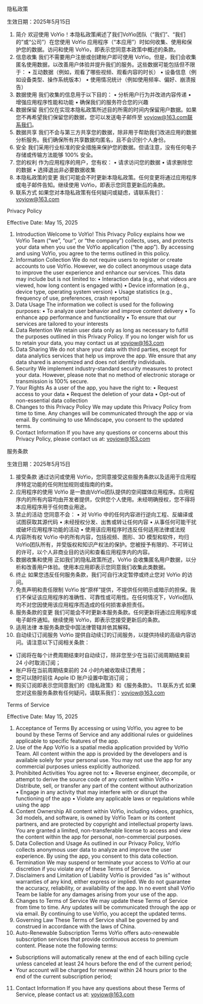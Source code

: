 隐私政策

生效日期：2025年5月15日
1. 简介
欢迎使用 VoYio！本隐私政策阐述了我们VoYio团队（“我们”、“我们的”或“公司”）在您使用 VoYio 应用程序（“本应用”）时如何收集、使用和保护您的数据。访问和使用 VoYio，即表示您同意本政策中概述的条款。
2. 信息收集
我们不需要用户注册或创建帐户即可使用 VoYio。但是，我们会收集匿名使用数据，以改善用户体验并提升我们的服务。这些数据可能包括但不限于：
• 互动数据（例如，观看了哪些视频、观看内容的时长）
• 设备信息（例如设备类型、操作系统版本）
• 使用情况统计（例如使用频率、偏好、崩溃报告）
3. 数据使用
我们收集的信息用于以下目的：
• 分析用户行为并改进内容传递
• 增强应用程序性能和功能
• 确保我们的服务符合您的兴趣
4. 数据保留
我们仅在实现本隐私政策所述目的所需的时间内保留用户数据。如果您不再希望我们保留您的数据，您可以发送电子邮件至 voyiow@163.com联系我们。
5. 数据共享
我们不会与第三方共享您的数据，除非用于帮助我们改进应用的数据分析服务。我们确保所有共享数据均匿名，且不会识别个人身份。
6. 安全
我们采用行业标准的安全措施来保护您的数据。但请注意，没有任何电子存储或传输方法能够 100% 安全。
7. 您的权利
作为应用程序的用户，您有权：
• 请求访问您的数据
• 请求删除您的数据
• 选择退出非必要数据收集
8. 本隐私政策的变更
我们可能会不时更新本隐私政策。任何变更将通过应用程序或电子邮件告知。继续使用 VoYio，即表示您同意更新后的条款。
9. 联系方式
如果您对本隐私政策有任何疑问或疑虑，请联系我们：voyiow@163.com

Privacy Policy

Effective Date: May 15, 2025
1. Introduction
Welcome to VoYio! This Privacy Policy explains how we VoYio Team (“we”, “our”, or “the company”) collects, uses, and protects your data when you use the VoYio application (“the app”). By accessing and using VoYio, you agree to the terms outlined in this policy.
2. Information Collection
We do not require users to register or create accounts to use VoYio. However, we do collect anonymous usage data to improve the user experience and enhance our services. This data may include but is not limited to:
• Interaction data (e.g., what videos are viewed, how long content is engaged with)
• Device information (e.g., device type, operating system version)
• Usage statistics (e.g., frequency of use, preferences, crash reports)
3. Data Usage
The information we collect is used for the following purposes:
• To analyze user behavior and improve content delivery
• To enhance app performance and functionality
• To ensure that our services are tailored to your interests
4. Data Retention
We retain user data only as long as necessary to fulfill the purposes outlined in this Privacy Policy. If you no longer wish for us to retain your data, you may contact us at voyiow@163.com
5. Data Sharing
We do not share your data with third parties, except for data analytics services that help us improve the app. We ensure that any data shared is anonymized and does not identify individuals.
6. Security
We implement industry-standard security measures to protect your data. However, please note that no method of electronic storage or transmission is 100% secure.
7. Your Rights
As a user of the app, you have the right to:
• Request access to your data
• Request the deletion of your data
• Opt-out of non-essential data collection
8. Changes to this Privacy Policy
We may update this Privacy Policy from time to time. Any changes will be communicated through the app or via email. By continuing to use Mindscape, you consent to the updated terms.
9. Contact Information
If you have any questions or concerns about this Privacy Policy, please contact us at: voyiow@163.com

服务条款

生效日期：2025年5月15日
1. 接受条款
通过访问或使用 VoYio，您同意接受这些服务条款以及适用于应用程序特定功能的任何附加规则或指南的约束。
2. 应用程序的使用
VoYio 是一款由VoYio团队提供的空间媒体应用程序。应用程序内的所有内容均由开发者提供，仅供您个人使用。未经明确授权，您不得将本应用程序用于任何商业用途。
3. 禁止的活动
您同意不会：
• 对 VoYio 中的任何内容进行逆向工程、反编译或试图获取其源代码
• 未经授权分发、出售或转让任何内容
• 从事任何可能干扰或破坏应用程序功能的活动
• 使用该应用程序时违反任何适用法律或法规
4. 内容所有权
VoYio 中的所有内容，包括视频、图形、3D 模型和软件，均归VoYio团队所有，并受版权和知识产权法的保护。您被授予有限的、不可转让的许可，以个人非商业目的访问和查看应用程序内的内容。
5. 数据收集和使用
正如我们的隐私政策所述，VoYio 会收集匿名用户数据，以分析和改善用户体验。使用本应用即表示您同意我们收集此类数据。
6. 终止
如果您违反任何服务条款，我们可自行决定暂停或终止您对 VoYio 的访问。
7. 免责声明和责任限制
VoYio 按“原样”提供，不提供任何明示或暗示的担保。我们不保证该应用程序的准确性、可靠性或可用性。在任何情况下，VoYio团队 均不对您因使用该应用程序而造成的任何损害承担责任。
8. 服务条款的变更
我们可能会不时更新本服务条款。任何更新将通过应用程序或电子邮件通知。继续使用 VoYio，即表示您接受更新后的条款。
9. 适用法律
本服务条款受中国法律管辖并依其解释。
10. 自动续订订阅服务
 VoYio 提供自动续订的订阅服务，以提供持续的高级内容访问。请注意以下订阅相关条款：
- 订阅将在每个计费周期结束时自动续订，除非您至少在当前订阅周期结束前 24 小时取消订阅；
- 账户将在当前周期结束前的 24 小时内被收取续订费用；
- 您可以随时前往 Apple ID 账户设置中取消订阅；
- 购买订阅即表示您同意我们的《隐私政策》和《服务条款》。
11.联系方式
如果您对这些服务条款有任何疑问，请联系我们：voyiow@163.com

Terms of Service

Effective Date: May 15, 2025
1. Acceptance of Terms
By accessing or using VoYio, you agree to be bound by these Terms of Service and any additional rules or guidelines applicable to specific features of the app.
2. Use of the App
VoYio is a spatial media application provided by VoYio Team. All content within the app is provided by the developers and is available solely for your personal use. You may not use the app for any commercial purposes unless explicitly authorized.
3. Prohibited Activities
You agree not to:
• Reverse engineer, decompile, or attempt to derive the source code of any content within VoYio
• Distribute, sell, or transfer any part of the content without authorization
• Engage in any activity that may interfere with or disrupt the functioning of the app
• Violate any applicable laws or regulations while using the app
4. Content Ownership
All content within VoYio, including videos, graphics, 3d models, and software, is owned by VoYio Team or its content partners, and are protected by copyright and intellectual property laws. You are granted a limited, non-transferable license to access and view the content within the app for personal, non-commercial purposes.
5. Data Collection and Usage
As outlined in our Privacy Policy, VoYio collects anonymous user data to analyze and improve the user experience. By using the app, you consent to this data collection.
6. Termination
We may suspend or terminate your access to VoYio at our discretion if you violate any of these Terms of Service.
7. Disclaimers and Limitation of Liability
VoYio is provided “as is” without warranties of any kind, either express or implied. We do not guarantee the accuracy, reliability, or availability of the app. In no event shall VoYio Team be liable for any damages arising from your use of the app.
8. Changes to Terms of Service
We may update these Terms of Service from time to time. Any updates will be communicated through the app or via email. By continuing to use VoYio, you accept the updated terms.
9. Governing Law
These Terms of Service shall be governed by and construed in accordance with the laws of China.
10. Auto-Renewable Subscription Terms
 VoYio offers auto-renewable subscription services that provide continuous access to premium content. Please note the following terms:
- Subscriptions will automatically renew at the end of each billing cycle unless canceled at least 24 hours before the end of the current period;
- Your account will be charged for renewal within 24 hours prior to the end of the current subscription period;
11. Contact Information
If you have any questions about these Terms of Service, please contact us at: voyiow@163.com
